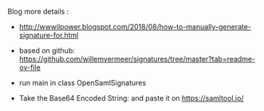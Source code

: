 Blog more details :
- http://wwwilpower.blogspot.com/2018/08/how-to-manually-generate-signature-for.html
- based on github:
https://github.com/willemvermeer/signatures/tree/master?tab=readme-ov-file

- run main in class OpenSamlSignatures
- Take the Base64 Encoded String: and paste it on https://samltool.io/


